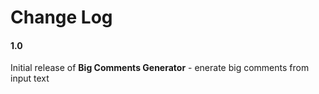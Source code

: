 # Change Log

#### 1.0
Initial release of **Big Comments Generator** - enerate big comments from input text
